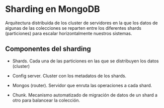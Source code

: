 # Sharding en MongoDB

Arquitectura distribuida de los cluster de servidores en la que los datos de algunas de las colecciones se
reparten entre los diferentes shards (particiones) para escalar horizontalmente nuestros sistemas.

## Componentes del sharding

- Shards. Cada una de las particiones en las que se distribuyen los datos (cluster)
- Config server. Cluster con los metadatos de los shards.
- Mongos (router). Servidor que enruta las operaciones a cada shard.

- Chunk. Mecanismo automatizado de migración de datos de un shard a otro para balancear la colección.